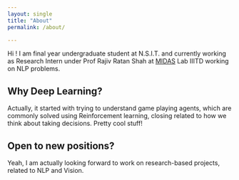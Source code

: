 ```yaml
---
layout: single
title: "About"
permalink: /about/

---
```


Hi ! I am final year undergraduate student at N.S.I.T. and currently working as Research Intern under Prof Rajiv Ratan Shah at [MIDAS](http://midas.iiitd.edu.in/) Lab IIITD working on NLP problems. 

## Why Deep Learning?
  Actually, it started with trying to understand game playing agents, which are commonly solved using Reinforcement learning, closing related to how we think about taking decisions. Pretty cool stuff!

## Open to new positions?
  Yeah, I am actually looking forward to work on research-based projects, related to NLP and Vision.

 
 
